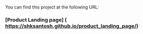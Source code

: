 You can find this project at the following URL:
 ### [Product Landing page] ( https://shksantosh.github.io/product_landing_page/)
